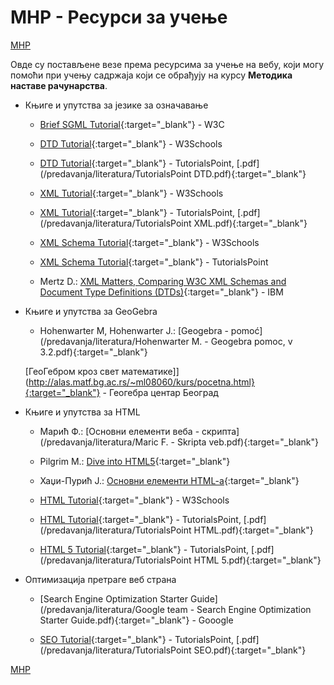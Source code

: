 # МНР - Ресурси за учење  

[МНР](/README.md)

Овде су постављене везе према ресурсима за учење на вебу, који могу помоћи при учењу садржаја који се обрађују на курсу **Методика наставе рачунарства**.

* Књиге и упутства за језике за означавање

  * [Brief SGML Tutorial](https://www.w3.org/TR/WD-html40-970708/intro/sgmltut.html){:target="_blank"} - W3C

  * [DTD Tutorial](https://www.w3schools.com/xml/xml_dtd_intro.asp){:target="_blank"} - W3Schools

  * [DTD Tutorial](https://www.tutorialspoint.com/dtd/index.htm){:target="_blank"} - TutorialsPoint, [.pdf](/predavanja/literatura/TutorialsPoint DTD.pdf){:target="_blank"}

  * [XML Tutorial](https://www.w3schools.com/xml/){:target="_blank"} - W3Schools

  * [XML Tutorial](https://www.tutorialspoint.com/xml/){:target="_blank"} - TutorialsPoint, [.pdf](/predavanja/literatura/TutorialsPoint XML.pdf){:target="_blank"}

  * [XML Schema Tutorial](https://www.w3schools.com/xml/xml_schema.asp){:target="_blank"} - W3Schools

  * [XML Schema Tutorial](https://www.tutorialspoint.com/xml/xml_schemas.htm){:target="_blank"} - TutorialsPoint

  * Mertz D.:  [XML Matters, Comparing W3C XML Schemas and Document Type Definitions (DTDs)](https://www.ibm.com/developerworks/library/x-matters7/){:target="_blank"} - IBM

* Књиге и упутства за GeoGebra

  * Hohenwarter M, Hohenwarter J.: [Geogebra - pomoć](/predavanja/literatura/Hohenwarter M. - Geogebra pomoc, v 3.2.pdf){:target="_blank"}

  [ГеоГебром кроз свет математике]](http://alas.matf.bg.ac.rs/~ml08060/kurs/pocetna.html}{:target="_blank"} - Геогебра центар Београд

* Књиге и упутства за HTML

  * Марић Ф.: [Основни елементи веба - скрипта](/predavanja/literatura/Maric F. - Skripta veb.pdf){:target="_blank"}

  * Pilgrim M.: [Dive into HTML5](http://diveinto.html5doctor.com){:target="_blank"}

  * Хаџи-Пурић Ј.: [Основни елементи HTML-a](http://poincare.matf.bg.ac.rs/~jelenagr/op/htmlskola.htm){:target="_blank"}

  * [HTML Tutorial](https://www.w3schools.com/html/){:target="_blank"} - W3Schools

  * [HTML Tutorial](https://www.tutorialspoint.com/html/){:target="_blank"} - TutorialsPoint, [.pdf](/predavanja/literatura/TutorialsPoint HTML.pdf){:target="_blank"}

  * [HTML 5 Tutorial](https://www.tutorialspoint.com/html5/index.htm){:target="_blank"} - TutorialsPoint, [.pdf](/predavanja/literatura/TutorialsPoint HTML 5.pdf){:target="_blank"}
  
* Оптимизација претраге веб страна

  * [Search Engine Optimization Starter Guide](/predavanja/literatura/Google team  - Search Engine Optimization Starter Guide.pdf){:target="_blank"} - Gooogle

  * [SEO Tutorial](http://www.tutorialspoint.com/seo/){:target="_blank"} - TutorialsPoint, [.pdf](/predavanja/literatura/TutorialsPoint SEO.pdf){:target="_blank"}
  
[МНР](/README.md)